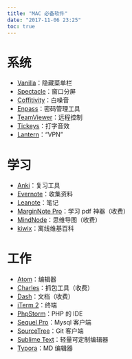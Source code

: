 ```yaml
---
title: "MAC 必备软件"
date: "2017-11-06 23:25"
toc: true
---
```


# 系统

* [Vanilla](http://matthewpalmer.net/vanilla/)：隐藏菜单栏
* [Spectacle](https://www.spectacleapp.com/)：窗口分屏
* [Coffitivity](https://coffitivity.com/)：白噪音
* [Enpass](https://www.enpass.io/)：密码管理工具
* [TeamViewer](https://www.teamviewer.com/zhCN/)：远程控制
* [Tickeys](http://www.yingdev.com/projects/tickeys)：打字音效
* [Lantern](https://getlantern.org/)：“VPN”

# 学习

* [Anki](https://apps.ankiweb.net/)：复习工具
* [Evernote](https://www.yinxiang.com/)：收集资料
* [Leanote](https://leanote.com/)：笔记
* [MarginNote Pro](https://marginnote.com/)：学习 pdf 神器（收费）
* [MindNode](https://mindnode.com/)：思维导图（收费）
* [kiwix](http://wiki.kiwix.org/wiki/Main_Page/zh-cn)：离线维基百科

# 工作

* [Atom](https://atom.io/)：编辑器
* [Charles](https://www.charlesproxy.com/)：抓包工具（收费）
* [Dash](https://kapeli.com/dash)：文档（收费）
* [iTerm 2](http://www.iterm2.com/)：终端
* [PhpStorm](https://www.jetbrains.com/phpstorm/)：PHP 的 IDE
* [Sequel Pro](http://www.sequelpro.com/)：Mysql 客户端
* [SourceTree](https://www.sourcetreeapp.com/)：Git 客户端
* [Sublime Text](http://www.sublimetext.com/)：轻量可定制编辑器
* [Typora](https://www.typora.io/)：MD 编辑器
